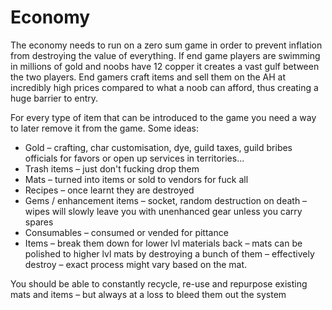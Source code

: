 # Economy

The economy needs to run on a zero sum game in order to prevent inflation from destroying the value of everything. If end game players are swimming in millions of gold and noobs have 12 copper it creates a vast gulf between the two players. End gamers craft items and sell them on the AH at incredibly high prices compared to what a noob can afford, thus creating a huge barrier to entry.

For every type of item that can be introduced to the game you need a way to later remove it from the game. Some ideas:

* Gold – crafting, char customisation, dye, guild taxes, guild bribes officials for favors or open up services in territories...
* Trash items – just don't fucking drop them
* Mats – turned into items or sold to vendors for fuck all
* Recipes – once learnt they are destroyed
* Gems / enhancement items – socket, random destruction on death – wipes will slowly leave you with unenhanced gear unless you carry spares
* Consumables – consumed or vended for pittance
* Items – break them down for lower lvl materials back – mats can be polished to higher lvl mats by destroying a bunch of them – effectively destroy – exact process might vary based on the mat.

You should be able to constantly recycle, re-use and repurpose existing mats and items – but always at a loss to bleed them out the system
